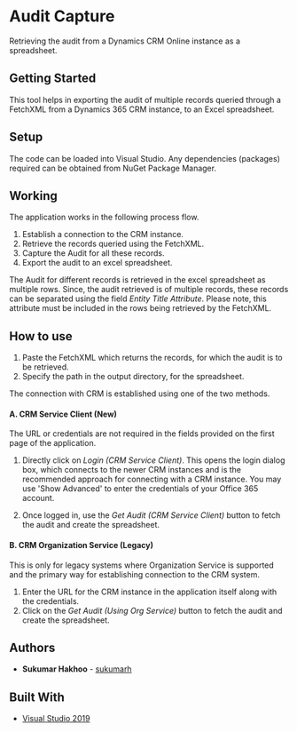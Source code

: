 # Audit Capture
Retrieving the audit from a Dynamics CRM Online instance as a spreadsheet.

## Getting Started
This tool helps in exporting the audit of multiple records queried through a FetchXML from a Dynamics 365 CRM instance, to an Excel spreadsheet.

## Setup
The code can be loaded into Visual Studio. Any dependencies (packages) required can be obtained from NuGet Package Manager.

## Working
The application works in the following process flow.
1. Establish a connection to the CRM instance.
2. Retrieve the records queried using the FetchXML.
3. Capture the Audit for all these records.
4. Export the audit to an excel spreadsheet.

The Audit for different records is retrieved in the excel spreadsheet as multiple rows. Since, the audit retrieved is of multiple records, these records can be separated using the field *Entity Title Attribute*. Please note, this attribute must be included in the rows being retrieved by the FetchXML.

## How to use
1. Paste the FetchXML which returns the records, for which the audit is to be retrieved.
2. Specify the path in the output directory, for the spreadsheet.

The connection with CRM is established using one of the two methods.
#### A. CRM Service Client (New)
The URL or credentials are not required in the fields provided on the first page of the application.

1. Directly click on *Login (CRM Service Client)*.
This opens the login dialog box, which connects to the newer CRM instances and is the recommended approach for connecting with a CRM instance.
You may use 'Show Advanced' to enter the credentials of your Office 365 account.

2. Once logged in, use the *Get Audit (CRM Service Client)* button to fetch the audit and create the spreadsheet.

#### B. CRM Organization Service (Legacy)
This is only for legacy systems where Organization Service is supported and the primary way for establishing connection to the CRM system.

1. Enter the URL for the CRM instance in the application itself along with the credentials.
2. Click on the *Get Audit (Using Org Service)* button to fetch the audit and create the spreadsheet.

## Authors
* **Sukumar Hakhoo** - [sukumarh](https://github.com/kuramus)

## Built With
* [Visual Studio 2019](https://visualstudio.microsoft.com/vs/)
